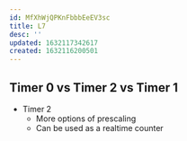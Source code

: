 ```yaml
---
id: MfXhWjQPKnFbbbEeEV3sc
title: L7
desc: ''
updated: 1632117342617
created: 1632116200501
---
```


## Timer 0 vs Timer 2 vs Timer 1

- Timer 2
  - More options of prescaling
  - Can be used as a realtime counter

